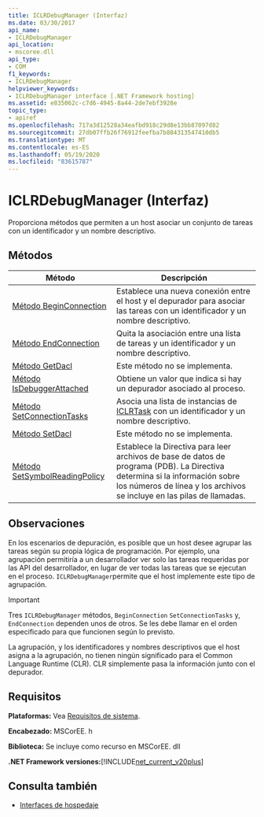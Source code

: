 ```yaml
---
title: ICLRDebugManager (Interfaz)
ms.date: 03/30/2017
api_name:
- ICLRDebugManager
api_location:
- mscoree.dll
api_type:
- COM
f1_keywords:
- ICLRDebugManager
helpviewer_keywords:
- ICLRDebugManager interface [.NET Framework hosting]
ms.assetid: e835062c-c7d6-4945-8a44-2de7ebf3928e
topic_type:
- apiref
ms.openlocfilehash: 717a3d12528a34eafbd918c29d8e13bb87097d82
ms.sourcegitcommit: 27db07ffb26f76912feefba7b884313547410db5
ms.translationtype: MT
ms.contentlocale: es-ES
ms.lasthandoff: 05/19/2020
ms.locfileid: "83615787"
---
```

# <a name="iclrdebugmanager-interface"></a>ICLRDebugManager (Interfaz)
Proporciona métodos que permiten a un host asociar un conjunto de tareas con un identificador y un nombre descriptivo.  
  
## <a name="methods"></a>Métodos  
  
|Método|Descripción|  
|------------|-----------------|  
|[Método BeginConnection](iclrdebugmanager-beginconnection-method.md)|Establece una nueva conexión entre el host y el depurador para asociar las tareas con un identificador y un nombre descriptivo.|  
|[Método EndConnection](iclrdebugmanager-endconnection-method.md)|Quita la asociación entre una lista de tareas y un identificador y un nombre descriptivo.|  
|[Método GetDacl](iclrdebugmanager-getdacl-method.md)|Este método no se implementa.|  
|[Método IsDebuggerAttached](iclrdebugmanager-isdebuggerattached-method.md)|Obtiene un valor que indica si hay un depurador asociado al proceso.|  
|[Método SetConnectionTasks](../../../../docs/framework/unmanaged-api/hosting/iclrdebugmanager-setconnectiontasks-method.md)|Asocia una lista de instancias de [ICLRTask](iclrtask-interface.md) con un identificador y un nombre descriptivo.|  
|[Método SetDacl](iclrdebugmanager-setdacl-method.md)|Este método no se implementa.|  
|[Método SetSymbolReadingPolicy](iclrdebugmanager-setsymbolreadingpolicy-method.md)|Establece la Directiva para leer archivos de base de datos de programa (PDB). La Directiva determina si la información sobre los números de línea y los archivos se incluye en las pilas de llamadas.|  
  
## <a name="remarks"></a>Observaciones  
 En los escenarios de depuración, es posible que un host desee agrupar las tareas según su propia lógica de programación. Por ejemplo, una agrupación permitiría a un desarrollador ver solo las tareas requeridas por las API del desarrollador, en lugar de ver todas las tareas que se ejecutan en el proceso. `ICLRDebugManager`permite que el host implemente este tipo de agrupación.  
  
> [!IMPORTANT]
> Tres `ICLRDebugManager` métodos, `BeginConnection` `SetConnectionTasks` y, `EndConnection` dependen unos de otros. Se les debe llamar en el orden especificado para que funcionen según lo previsto.  
  
 La agrupación, y los identificadores y nombres descriptivos que el host asigna a la agrupación, no tienen ningún significado para el Common Language Runtime (CLR). CLR simplemente pasa la información junto con el depurador.  
  
## <a name="requirements"></a>Requisitos  
 **Plataformas:** Vea [Requisitos de sistema](../../get-started/system-requirements.md).  
  
 **Encabezado:** MSCorEE. h  
  
 **Biblioteca:** Se incluye como recurso en MSCorEE. dll  
  
 **.NET Framework versiones:**[!INCLUDE[net_current_v20plus](../../../../includes/net-current-v20plus-md.md)]  
  
## <a name="see-also"></a>Consulta también

- [Interfaces de hospedaje](hosting-interfaces.md)
